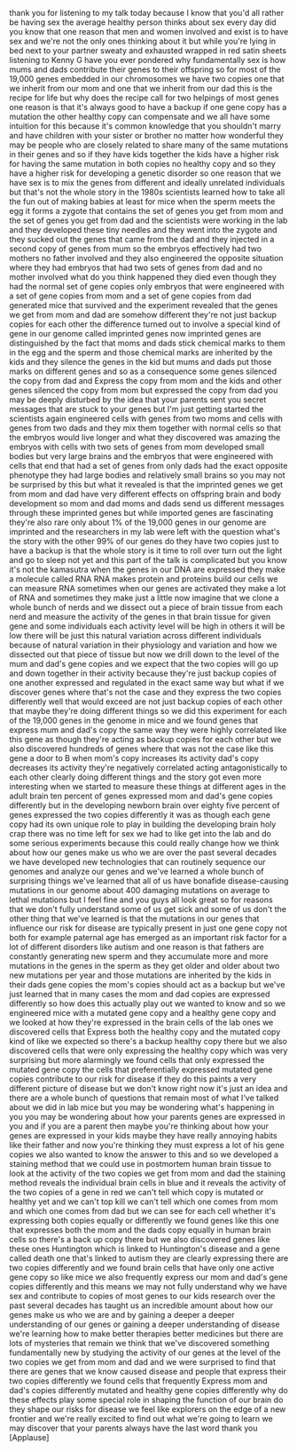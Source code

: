 
thank you for listening to my talk today
because I know that you&#39;d all rather be
having sex the average healthy person
thinks about sex every day did you know
that one reason that men and women
involved and exist is to have sex and
we&#39;re not the only ones thinking about
it but while you&#39;re lying in bed next to
your partner sweaty and exhausted
wrapped in red satin sheets listening to
Kenny G have you ever pondered why
fundamentally sex is how mums and dads
contribute their genes to their
offspring so for most of the 19,000
genes embedded in our chromosomes we
have two copies one that we inherit from
our mom and one that we inherit from our
dad this is the recipe for life but why
does the recipe call for two helpings of
most genes one reason is that it&#39;s
always good to have a backup if one gene
copy has a mutation the other healthy
copy can compensate and we all have some
intuition for this because it&#39;s common
knowledge that you shouldn&#39;t marry and
have children with your sister or
brother no matter how wonderful they may
be people who are closely related to
share many of the same mutations in
their genes and so if they have kids
together the kids have a higher risk for
having the same mutation in both copies
no healthy
copy and so they have a higher risk for
developing a genetic disorder so one
reason that we have sex is to mix the
genes from different and ideally
unrelated individuals but that&#39;s not the
whole story
in the 1980s scientists learned how to
take all the fun out of making babies at
least for mice when the sperm meets the
egg it forms a zygote that contains the
set of genes you get from mom and the
set of genes you get from dad and the
scientists were working in the lab and
they developed these tiny needles and
they went into the zygote and they
sucked out the genes that came from the
dad and they injected in a second copy
of genes from mum so the embryos
effectively had two mothers no father
involved and they also engineered the
opposite situation where they had
embryos that had two sets of genes from
dad and no mother involved what do you
think happened
they died even though they had the
normal set of gene copies only embryos
that were engineered with a set of gene
copies from mom and a set of gene copies
from dad generated mice that survived
and the experiment revealed that the
genes we get from mom and dad are
somehow different they&#39;re not just
backup copies for each other the
difference turned out to involve a
special kind of gene in our genome
called imprinted genes now imprinted
genes are distinguished by the fact that
moms and dads stick chemical marks to
them in the egg and the sperm and those
chemical marks are inherited by the kids
and they silence the genes in the kid
but mums and dads put those marks on
different genes and so as a consequence
some genes silenced the copy from dad
and Express the copy from mom and the
kids and other genes silenced the copy
from mom but expressed the copy from dad
you may be deeply disturbed by the idea
that your parents sent you secret
messages that are stuck to your genes
but I&#39;m just getting started
the scientists again engineered cells
with genes from two moms and cells with
genes from two dads and they mix them
together with normal cells so that the
embryos would live longer and what they
discovered was amazing the embryos with
cells with two sets of genes from mom
developed small bodies but very large
brains
and the embryos that were engineered
with cells that end that had a set of
genes from only dads had the exact
opposite phenotype they had large bodies
and relatively small brains so you may
not be surprised by this but what it
revealed is that the imprinted genes we
get from mom and dad have very different
effects on offspring brain and body
development so mom and dad moms and dads
send us different messages through these
imprinted genes but while imported genes
are fascinating they&#39;re also rare only
about 1% of the 19,000 genes in our
genome are imprinted and the researchers
in my lab were left with the question
what&#39;s the story with the other 99% of
our genes do they have two copies just
to have a backup is that the whole story
is it time to roll over turn out the
light and go to sleep not yet and this
part of the talk is complicated but you
know it&#39;s not the kamasutra
when the genes in our DNA are expressed
they make a molecule called RNA RNA
makes protein and proteins build our
cells we can measure RNA sometimes when
our genes are activated they make a lot
of RNA and sometimes they make just a
little now imagine that we clone a whole
bunch of nerds
and we dissect out a piece of brain
tissue from each nerd and measure the
activity of the genes in that brain
tissue for given gene and some
individuals each activity level will be
high in others it will be low there will
be just this natural variation across
different individuals because of natural
variation in their physiology and
variation and how we dissected out that
piece of tissue but now we drill down to
the level of the mum and dad&#39;s gene
copies and we expect that the two copies
will go up and down together in their
activity because they&#39;re just backup
copies of one another expressed and
regulated in the exact same way but what
if we discover genes where that&#39;s not
the case and they express the two copies
differently well that would exceed are
not just backup copies of each other
that maybe they&#39;re doing different
things so we did this experiment for
each of the 19,000 genes in the genome
in mice and we found genes that express
mum and dad&#39;s copy the same way they
were highly correlated like this gene as
though they&#39;re acting as backup copies
for each other but we also discovered
hundreds of genes where that was not the
case like this gene a door to B when
mom&#39;s copy increases its activity dad&#39;s
copy decreases its activity they&#39;re
negatively correlated acting
antagonistically to each other clearly
doing different things and the story got
even more interesting when we started to
measure these things at different ages
in the adult brain ten percent of genes
expressed mom and dad&#39;s gene copies
differently but in the developing
newborn brain over eighty five percent
of genes expressed the two copies
differently
it was as though each gene copy had its
own unique role to play in building the
developing brain holy crap
there was no time left for sex we had to
like get into the lab and do some
serious experiments because this could
really change how we think about how our
genes make us who we are over the past
several decades we have developed new
technologies that can routinely sequence
our genomes and analyze our genes and
we&#39;ve learned a whole bunch of
surprising things we&#39;ve learned that all
of us have bonafide disease-causing
mutations in our genome about 400
damaging mutations on average to lethal
mutations but I feel fine and you guys
all look great
so for reasons that we don&#39;t fully
understand some of us get sick and some
of us don&#39;t the other thing that we&#39;ve
learned is that the mutations in our
genes that influence our risk for
disease are typically present in just
one gene copy not both
for example paternal age has emerged as
an important risk factor for a lot of
different disorders like autism and one
reason is that fathers are constantly
generating new sperm and they accumulate
more and more mutations in the genes in
the sperm as they get older and older
about two new mutations per year and
those mutations are inherited by the
kids in their dads gene copies the mom&#39;s
copies should act as a backup but we&#39;ve
just learned that in many cases the mom
and dad copies are expressed differently
so how does this actually play out we
wanted to know and so we engineered mice
with a mutated gene copy and a healthy
gene copy and we looked at how they&#39;re
expressed in the brain cells of the lab
ones we discovered cells that Express
both the healthy copy and the mutated
copy
kind of like we expected so there&#39;s a
backup healthy copy there but we also
discovered cells that were only
expressing the healthy copy which was
very surprising but more alarmingly we
found cells that only expressed the
mutated gene copy the cells that
preferentially expressed mutated gene
copies contribute to our risk for
disease if they do this paints a very
different picture of disease but we
don&#39;t know right now it&#39;s just an idea
and there are a whole bunch of questions
that remain most of what I&#39;ve talked
about we did in lab mice but you may be
wondering what&#39;s happening in you you
may be wondering about how your parents
genes are expressed in you and if you
are a parent then maybe you&#39;re thinking
about how your genes are expressed in
your kids maybe they have really
annoying habits like their father and
now you&#39;re thinking they must express a
lot of his gene copies we also wanted to
know the answer to this and so we
developed a staining method that we
could use in postmortem human brain
tissue to look at the activity of the
two copies we get from mom and dad the
staining method reveals the individual
brain cells in blue and it reveals the
activity of the two copies of a gene in
red we can&#39;t tell which copy is mutated
or healthy yet and we can&#39;t top kill we
can&#39;t tell which one comes from mom and
which one comes from dad but we can see
for each cell whether it&#39;s expressing
both copies equally or differently we
found genes like this one that expresses
both the mom and the dads copy equally
in human brain cells so there&#39;s a back
up copy there but we also discovered
genes like these ones
Huntington which is linked to
Huntington&#39;s disease and a gene called
death one that&#39;s linked to autism they
are clearly expressing there are two
copies differently and we found brain
cells that have only one active gene
copy so like mice we also frequently
express our mom and dad&#39;s gene copies
differently and this means we may not
fully understand why we have sex and
contribute to copies of most genes to
our kids research over the past several
decades has taught us an incredible
amount about how our genes make us who
we are and by gaining a deeper a deeper
understanding of our genes or gaining a
deeper understanding of disease we&#39;re
learning how to make better therapies
better medicines but there are lots of
mysteries that remain we think that
we&#39;ve discovered something fundamentally
new by studying the activity of our
genes at the level of the two copies we
get from mom and dad and we were
surprised to find that there are genes
that we know caused disease and people
that express their two copies
differently we found cells that
frequently Express mom and dad&#39;s copies
differently mutated and healthy gene
copies differently why do these effects
play some special role in shaping the
function of our brain do they shape our
risks for disease we feel like explorers
on the edge of a new frontier and we&#39;re
really excited to find out what we&#39;re
going to learn we may discover that your
parents always have the last word
thank you
[Applause]
